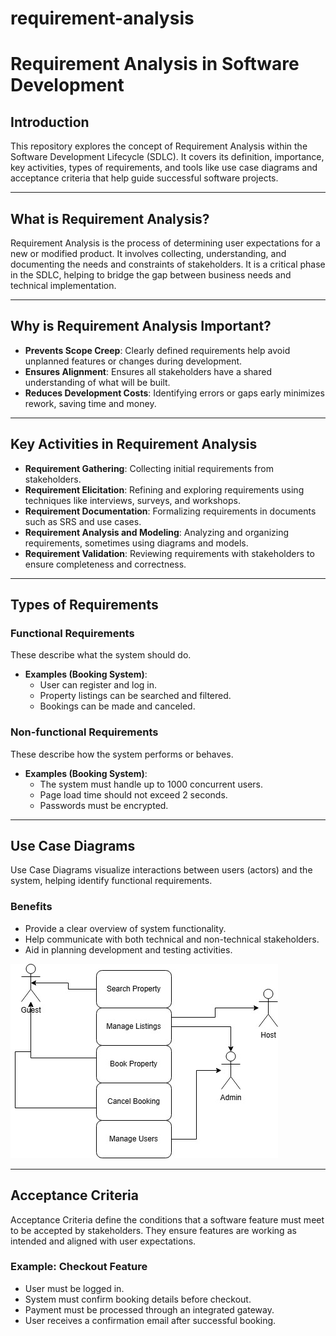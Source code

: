 # requirement-analysis
# Requirement Analysis in Software Development

## Introduction

This repository explores the concept of Requirement Analysis within the Software Development Lifecycle (SDLC). It covers its definition, importance, key activities, types of requirements, and tools like use case diagrams and acceptance criteria that help guide successful software projects.

---

## What is Requirement Analysis?

Requirement Analysis is the process of determining user expectations for a new or modified product. It involves collecting, understanding, and documenting the needs and constraints of stakeholders. It is a critical phase in the SDLC, helping to bridge the gap between business needs and technical implementation.

---

## Why is Requirement Analysis Important?

- **Prevents Scope Creep**: Clearly defined requirements help avoid unplanned features or changes during development.
- **Ensures Alignment**: Ensures all stakeholders have a shared understanding of what will be built.
- **Reduces Development Costs**: Identifying errors or gaps early minimizes rework, saving time and money.

---

## Key Activities in Requirement Analysis

- **Requirement Gathering**: Collecting initial requirements from stakeholders.
- **Requirement Elicitation**: Refining and exploring requirements using techniques like interviews, surveys, and workshops.
- **Requirement Documentation**: Formalizing requirements in documents such as SRS and use cases.
- **Requirement Analysis and Modeling**: Analyzing and organizing requirements, sometimes using diagrams and models.
- **Requirement Validation**: Reviewing requirements with stakeholders to ensure completeness and correctness.

---

## Types of Requirements

### Functional Requirements

These describe what the system should do.

- **Examples (Booking System)**:
  - User can register and log in.
  - Property listings can be searched and filtered.
  - Bookings can be made and canceled.

### Non-functional Requirements

These describe how the system performs or behaves.

- **Examples (Booking System)**:
  - The system must handle up to 1000 concurrent users.
  - Page load time should not exceed 2 seconds.
  - Passwords must be encrypted.

---

## Use Case Diagrams

Use Case Diagrams visualize interactions between users (actors) and the system, helping identify functional requirements.

### Benefits

- Provide a clear overview of system functionality.
- Help communicate with both technical and non-technical stakeholders.
- Aid in planning development and testing activities.

![Use Case Diagram](alx-booking-uc.png)

---

## Acceptance Criteria

Acceptance Criteria define the conditions that a software feature must meet to be accepted by stakeholders. They ensure features are working as intended and aligned with user expectations.

### Example: Checkout Feature

- User must be logged in.
- System must confirm booking details before checkout.
- Payment must be processed through an integrated gateway.
- User receives a confirmation email after successful booking.
